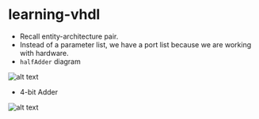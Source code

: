 # learning-vhdl

* Recall entity-architecture pair.
* Instead of a parameter list, we have a port list because we are working with hardware.
* `halfAdder` diagram

![alt text](https://user-images.githubusercontent.com/31664851/122470273-da038680-cf8b-11eb-9161-0c658aabcb43.png)

* 4-bit Adder

![alt text](https://user-images.githubusercontent.com/31664851/122472030-05877080-cf8e-11eb-8bb8-59a4005b9f9f.png)
